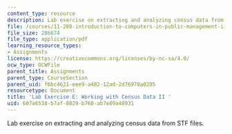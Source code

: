 ```yaml
---
content_type: resource
description: Lab exercise on extracting and analyzing census data from STF files.
file: /courses/11-208-introduction-to-computers-in-public-management-ii-january-iap-2002/607a6538b7af8029b760ab7e89a48931_11208labE.pdf
file_size: 286674
file_type: application/pdf
learning_resource_types:
- Assignments
license: https://creativecommons.org/licenses/by-nc-sa/4.0/
ocw_type: OCWFile
parent_title: Assignments
parent_type: CourseSection
parent_uid: f6bc4621-eee9-a482-12ad-2d76978a0205
resourcetype: Document
title: 'Lab Exercise E: Working with Census Data II '
uid: 607a6538-b7af-8029-b760-ab7e89a48931
---
```

Lab exercise on extracting and analyzing census data from STF files.